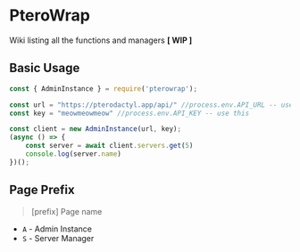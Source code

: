 # PteroWrap

Wiki listing all the functions and managers **[ WIP ]**

## Basic Usage

```javascript
const { AdminInstance } = require('pterowrap');

const url = "https://pterodactyl.app/api/" //process.env.API_URL -- use this
const key = "meowmeowmeow" //process.env.API_KEY -- use this

const client = new AdminInstance(url, key);
(async () => {
    const server = await client.servers.get(5)
    console.log(server.name)
})();
```

## Page Prefix

>[prefix] Page name

- `A` - Admin Instance
- `S` - Server Manager
